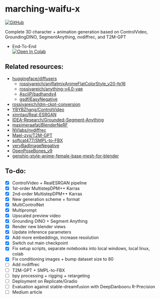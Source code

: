 # marching-waifu-x

<p>
    <a href="https://github.com/rossiyareich/marching-waifu-x/blob/main/LICENSE">
        <img alt="GitHub" src="https://img.shields.io/github/license/rossiyareich/marching-waifu-x">
    </a>
</p>

Complete 3D character + animation generation based on ControlVideo, GroundingDINO, SegmentAnything, nvdiffrec, and T2M-GPT

- End-To-End
<br>[![Open In Colab](https://colab.research.google.com/assets/colab-badge.svg)](https://colab.research.google.com/github/rossiyareich/marching-waifu-x/blob/main/ipynb/end2end_colab.ipynb)

## Related resources:
- [huggingface/diffusers](https://github.com/huggingface/diffusers)
    - [rossiyareich/aniflatmixAnimeFlatColorStyle_v20-fp16](https://huggingface.co/rossiyareich/aniflatmixAnimeFlatColorStyle_v20-fp16)
    - [rossiyareich/anything-v4.0-vae](https://huggingface.co/rossiyareich/anything-v4.0-vae)
    - [AsciiP/badhandv4](https://huggingface.co/AsciiP/badhandv4)
    - [gsdf/EasyNegative](https://huggingface.co/datasets/gsdf/EasyNegative)
- [rossiyareich/ldm-ckpt-conversion](https://github.com/rossiyareich/ldm-ckpt-conversion.git)
- [YBYBZhang/ControlVideo](https://github.com/YBYBZhang/ControlVideo)
- [xinntao/Real-ESRGAN](https://github.com/xinntao/Real-ESRGAN)
- [IDEA-Research/Grounded-Segment-Anything](https://github.com/IDEA-Research/Grounded-Segment-Anything)
- [maximeraafat/BlenderNeRF](https://github.com/maximeraafat/BlenderNeRF)
- [NVlabs/nvdiffrec](https://github.com/NVlabs/nvdiffrec)
- [Mael-zys/T2M-GPT](https://github.com/Mael-zys/T2M-GPT.git)
- [softcat477/SMPL-to-FBX](https://github.com/softcat477/SMPL-to-FBX)
- [veryBadImageNegative](https://civitai.com/models/11772/verybadimagenegative)
- [OpenPoseBones_v9](https://toyxyz.gumroad.com/l/ciojz)
- [genshin-style-anime-female-base-mesh-for-blender](https://sketchfab.com/3d-models/genshin-style-anime-female-base-mesh-for-blender-c2d6727e8c9742feb9a4a3bccac6e0e0)

## To-do:
- [x] ControlVideo + RealESRGAN pipeline
- [x] 1st-order MultistepDPM++ Karras
- [x] 2nd-order MultistepDPM++ Karras
- [x] New generation scheme + format
- [x] MultiControlNet
- [x] Multiprompt
- [x] Upscaled preview video
- [x] Grounding DINO + Segment Anything
- [x] Render new blender views
- [x] Update inference parameters
- [x] Add more embeddings, increase resolution
- [x] Switch out main checkpoint
- [x] Fix setup scripts, separate notebooks into local windows, local linux, colab
- [x] Fix conditioning images + bump dataset size to 80
- [ ] Add nvdiffrec
- [ ] T2M-GPT + SMPL-to-FBX
- [ ] bpy processing + rigging + retargeting
- [ ] Deployment on Replicate/Gradio
- [ ] Evaluation against stable-dreamfusion with DeepDanbooru R-Precision
- [ ] Medium article
